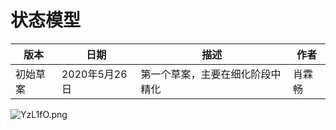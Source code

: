 # 状态模型

| 版本     | 日期          | 描述                             | 作者   |
| -------- | ------------- | -------------------------------- | ------ |
| 初始草案 | 2020年5月26日 | 第一个草案，主要在细化阶段中精化 | 肖霖畅 |

![YzL1fO.png](https://s1.ax1x.com/2020/05/24/YzL1fO.png)